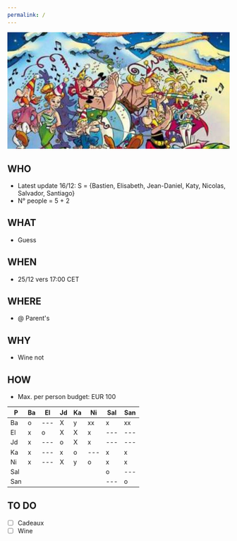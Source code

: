 ```yaml
---
permalink: /
---
```


![alt image](noel.jpg)<br>

## WHO

- Latest update 16/12: S = {Bastien, Elisabeth, Jean-Daniel, Katy, Nicolas, Salvador, Santiago}
- N° people = 5 + 2

## WHAT

- Guess

## WHEN

- 25/12 vers 17:00 CET

## WHERE

- @ Parent's

## WHY

- Wine not

## HOW

- Max. per person budget: EUR 100

| P | Ba | El | Jd | Ka | Ni | Sal | San
| ---| ---| ---| ---| ---| ---| ---| ---
| Ba | o | ---| X | y | xx | x | xx
| El | x | o | X | X | x | ---| ---
| Jd | x | ---| o | X | x | ---| ---
| Ka | x | ---| x | o | ---| x | x
| Ni | x | ---| X | y | o | x | x
| Sal | | | | | | o | ---
| San | | | | | | ---| o 

## TO DO

- [ ] Cadeaux
- [ ] Wine

